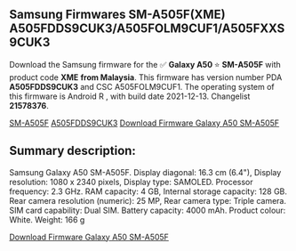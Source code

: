 <h2>Samsung Firmwares SM-A505F(XME) A505FDDS9CUK3/A505FOLM9CUF1/A505FXXS9CUK3</h2>
Download the Samsung firmware for the ✅ <strong>Galaxy A50 </strong> ⭐ <strong>SM-A505F</strong> with product code <strong>XME</strong> <strong> from Malaysia</strong>. This firmware has version number PDA <strong>A505FDDS9CUK3</strong> and CSC A505FOLM9CUF1. The operating system of this firmware is Android R , with build date 2021-12-13. Changelist <strong>21578376</strong>.


[SM-A505F](https://samfirm.shop/samsung/model/SM-A505F)
[A505FDDS9CUK3](https://samfirm.shop/samsung/pda/A505FDDS9CUK3)
[Download Firmware Galaxy A50 SM-A505F](https://samfirm.shop/samsung/firmware/482218)
<h2>Summary description:</h2>
<p>Samsung Galaxy A50 SM-A505F. Display diagonal: 16.3 cm (6.4"), Display resolution: 1080 x 2340 pixels, Display type: SAMOLED. Processor frequency: 2.3 GHz. RAM capacity: 4 GB, Internal storage capacity: 128 GB. Rear camera resolution (numeric): 25 MP, Rear camera type: Triple camera. SIM card capability: Dual SIM. Battery capacity: 4000 mAh. Product colour: White. Weight: 166 g</p>


[Download Firmware Galaxy A50 SM-A505F](https://samfirm.shop/samsung/firmware/482218)
